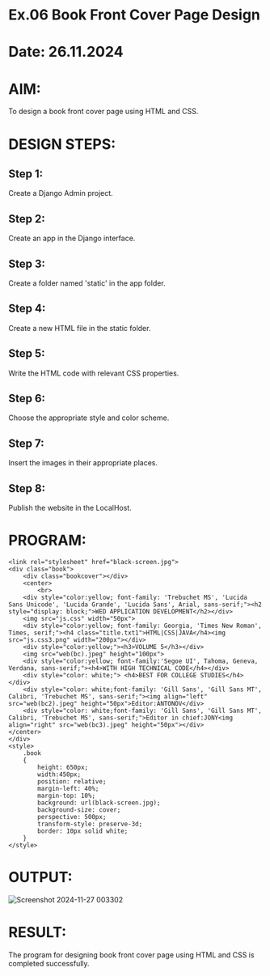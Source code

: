# Ex.06 Book Front Cover Page Design
# Date: 26.11.2024
# AIM:
To design a book front cover page using HTML and CSS.

# DESIGN STEPS:
## Step 1:
Create a Django Admin project.

## Step 2:
Create an app in the Django interface.

## Step 3:
Create a folder named 'static' in the app folder.

## Step 4:
Create a new HTML file in the static folder.

## Step 5:
Write the HTML code with relevant CSS properties.

## Step 6:
Choose the appropriate style and color scheme.

## Step 7:
Insert the images in their appropriate places.

## Step 8:
Publish the website in the LocalHost.

# PROGRAM:
~~~
<link rel="stylesheet" href="black-screen.jpg">
<div class="book">
    <div class="bookcover"></div>
    <center>
        <br>
    <div style="color:yellow; font-family: 'Trebuchet MS', 'Lucida Sans Unicode', 'Lucida Grande', 'Lucida Sans', Arial, sans-serif;"><h2 style="display: block;">WED APPLICATION DEVELOPMENT</h2></div>
    <img src="js.css" width="50px">
    <div style="color:yellow; font-family: Georgia, 'Times New Roman', Times, serif;"><h4 class="title.txt1">HTML|CSS|JAVA</h4><img src="js.css3.png" width="200px"></div>
    <div style="color:yellow;"><h3>VOLUME 5</h3></div>
    <img src="web(bc).jpeg" height="100px">
    <div style="color:yellow; font-family:'Segoe UI', Tahoma, Geneva, Verdana, sans-serif;"><h4>WITH HIGH TECHNICAL CODE</h4></div>
    <div style="color: white;"> <h4>BEST FOR COLLEGE STUDIES</h4></div>
    <div style="color: white;font-family: 'Gill Sans', 'Gill Sans MT', Calibri, 'Trebuchet MS', sans-serif;"><img align="left" src="web(bc2).jpeg" height="50px">Editor:ANTONOV</div>
    <div style="color: white;font-family: 'Gill Sans', 'Gill Sans MT', Calibri, 'Trebuchet MS', sans-serif;">Editor in chief:JONY<img align="right" src="web(bc3).jpeg" height="50px"></div>
</center>
</div>
<style>
    .book
    {
        height: 650px;
        width:450px;
        position: relative;
        margin-left: 40%;
        margin-top: 10%;
        background: url(black-screen.jpg);
        background-size: cover;
        perspective: 500px;
        transform-style: preserve-3d;
        border: 10px solid white;
    }
</style>
~~~

# OUTPUT:
![Screenshot 2024-11-27 003302](https://github.com/user-attachments/assets/d2fbe05f-4838-445e-a2b5-8c8bda69e314)


# RESULT:
The program for designing book front cover page using HTML and CSS is completed successfully.
